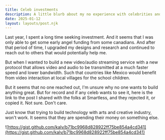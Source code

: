 ```yaml
---
title: Celeb investments
description: A little blurb about my no experience with celebrities and technology
date: 2025-01-12
layout: layouts/post.njk
---
```


Last year, I spent a long time seeking investment. And it seems that I was only able to get some early angel funding from some canadians. And after that period of time, I upgraded my designs and research and continued to reach out to others that would potentially help me.

But when I wanted to build a new video/audio streaming service with a new protocol that allows video and audio to be transmitted at a much faster speed and lower bandwidth. Such that countries like Mexico would benefit from video interaction at local villages for the school children.

But it seems that no one reached out, I'm unsure why no one wants to build anything great. But for record and if any celeb wants to see it, here is the link to the post I shared with the folks at Smartless, and they rejected it, or copied it. Not sure. Don't care.

Just know that trying to build technology with arts and creative industry, won't work. It seems that they are spending their money on something else.

![https://gist.github.com/kalv/b71bc9968d828922ff75be854a4cd341](https://gist.github.com/kalv/b71bc9968d828922ff75be854a4cd341)
